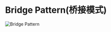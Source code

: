 # Bridge Pattern(桥接模式)

![Bridge Pattern](https://cloud.githubusercontent.com/assets/11269635/23065293/33b7aea0-f515-11e6-983f-98823c9845ee.png)
